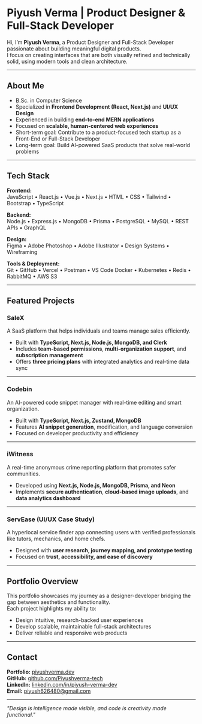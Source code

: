 # Piyush Verma | Product Designer & Full-Stack Developer

Hi, I’m **Piyush Verma**, a Product Designer and Full-Stack Developer passionate about building meaningful digital products.  
I focus on creating interfaces that are both visually refined and technically solid, using modern tools and clean architecture.

---

## About Me

- B.Sc. in Computer Science
- Specialized in **Frontend Development (React, Next.js)** and **UI/UX Design**
- Experienced in building **end-to-end MERN applications**
- Focused on **scalable, human-centered web experiences**
- Short-term goal: Contribute to a product-focused tech startup as a Front-End or Full-Stack Developer
- Long-term goal: Build AI-powered SaaS products that solve real-world problems

---

## Tech Stack

**Frontend:**  
JavaScript • React.js • Vue.js • Next.js • HTML • CSS • Tailwind • Bootstrap • TypeScript

**Backend:**  
Node.js • Express.js • MongoDB • Prisma • PostgreSQL • MySQL • REST APIs • GraphQL

**Design:**  
Figma • Adobe Photoshop • Adobe Illustrator • Design Systems • Wireframing

**Tools & Deployment:**  
Git • GitHub • Vercel • Postman • VS Code Docker • Kubernetes • Redis • RabbitMQ • AWS S3

---

## Featured Projects

### SaleX

A SaaS platform that helps individuals and teams manage sales efficiently.

- Built with **TypeScript, Next.js, Node.js, MongoDB, and Clerk**
- Includes **team-based permissions**, **multi-organization support**, and **subscription management**
- Offers **three pricing plans** with integrated analytics and real-time data sync

---

### Codebin

An AI-powered code snippet manager with real-time editing and smart organization.

- Built with **TypeScript, Next.js, Zustand, MongoDB**
- Features **AI snippet generation**, modification, and language conversion
- Focused on developer productivity and efficiency

---

### iWitness

A real-time anonymous crime reporting platform that promotes safer communities.

- Developed using **Next.js, Node.js, MongoDB, Prisma, and Neon**
- Implements **secure authentication**, **cloud-based image uploads**, and **data analytics dashboard**

---

### ServEase (UI/UX Case Study)

A hyperlocal service finder app connecting users with verified professionals like tutors, mechanics, and home chefs.

- Designed with **user research, journey mapping, and prototype testing**
- Focused on **trust, accessibility, and ease of discovery**

---

## Portfolio Overview

This portfolio showcases my journey as a designer-developer bridging the gap between aesthetics and functionality.  
Each project highlights my ability to:

- Design intuitive, research-backed user experiences
- Develop scalable, maintainable full-stack architectures
- Deliver reliable and responsive web products

---

## Contact

**Portfolio:** [piyushverma.dev](https://piyushverma.dev)  
**GitHub:** [github.com/Piyushverma-tech](https://github.com/Piyushverma-tech)  
**LinkedIn:** [linkedin.com/in/piyush-verma-dev](https://linkedin.com/in/piyush-verma-dev)  
**Email:** piyush626480@gmail.com

---

_"Design is intelligence made visible, and code is creativity made functional."_
